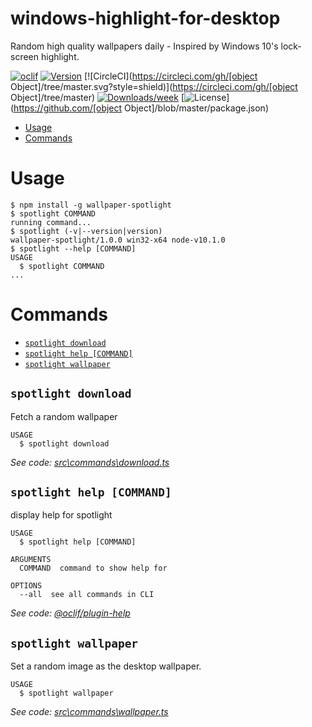 windows-highlight-for-desktop
=============================

Random high quality wallpapers daily - Inspired by Windows 10&#39;s lock-screen highlight.

[![oclif](https://img.shields.io/badge/cli-oclif-brightgreen.svg)](https://oclif.io)
[![Version](https://img.shields.io/npm/v/windows-highlight-for-desktop.svg)](https://npmjs.org/package/windows-highlight-for-desktop)
[![CircleCI](https://circleci.com/gh/[object Object]/tree/master.svg?style=shield)](https://circleci.com/gh/[object Object]/tree/master)
[![Downloads/week](https://img.shields.io/npm/dw/windows-highlight-for-desktop.svg)](https://npmjs.org/package/windows-highlight-for-desktop)
[![License](https://img.shields.io/npm/l/windows-highlight-for-desktop.svg)](https://github.com/[object Object]/blob/master/package.json)

<!-- toc -->
* [Usage](#usage)
* [Commands](#commands)
<!-- tocstop -->
# Usage
<!-- usage -->
```sh-session
$ npm install -g wallpaper-spotlight
$ spotlight COMMAND
running command...
$ spotlight (-v|--version|version)
wallpaper-spotlight/1.0.0 win32-x64 node-v10.1.0
$ spotlight --help [COMMAND]
USAGE
  $ spotlight COMMAND
...
```
<!-- usagestop -->
# Commands
<!-- commands -->
* [`spotlight download`](#spotlight-download)
* [`spotlight help [COMMAND]`](#spotlight-help-command)
* [`spotlight wallpaper`](#spotlight-wallpaper)

## `spotlight download`

Fetch a random wallpaper

```
USAGE
  $ spotlight download
```

_See code: [src\commands\download.ts](https://github.com/JorgenVatle/windows-highlight-for-desktop/blob/v1.0.0/src\commands\download.ts)_

## `spotlight help [COMMAND]`

display help for spotlight

```
USAGE
  $ spotlight help [COMMAND]

ARGUMENTS
  COMMAND  command to show help for

OPTIONS
  --all  see all commands in CLI
```

_See code: [@oclif/plugin-help](https://github.com/oclif/plugin-help/blob/v2.1.4/src\commands\help.ts)_

## `spotlight wallpaper`

Set a random image as the desktop wallpaper.

```
USAGE
  $ spotlight wallpaper
```

_See code: [src\commands\wallpaper.ts](https://github.com/JorgenVatle/windows-highlight-for-desktop/blob/v1.0.0/src\commands\wallpaper.ts)_
<!-- commandsstop -->
